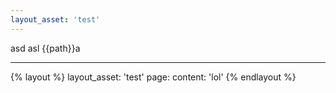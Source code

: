 ```yaml
---
layout_asset: 'test'
---
```

asd
asl
{{path}}a 

---

{% layout %}
layout_asset: 'test'
page:
  content: 'lol'
{% endlayout %}